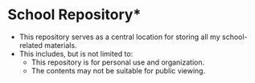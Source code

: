# School Repository*
* This repository serves as a central location for storing all my school-related materials.  
* This includes, but is not limited to:
  * This repository is for personal use and organization.  
  * The contents may not be suitable for public viewing.